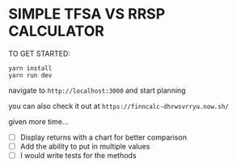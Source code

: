 # SIMPLE TFSA VS RRSP CALCULATOR

TO GET STARTED:

``` 
yarn install
yarn run dev
```

navigate to `http://localhost:3000`
and start planning

you can also check it out at `https://finncalc-dhrwsvrryu.now.sh/`

given more time...

- [ ] Display returns with a chart for better comparison
- [ ] Add the ability to put in multiple values
- [ ] I would write tests for the methods